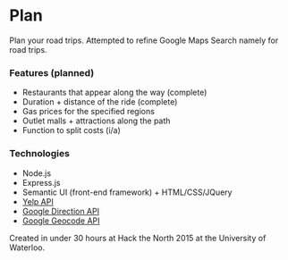 # Plan
Plan your road trips.
Attempted to refine Google Maps Search namely for road trips.

### Features (planned)
- Restaurants that appear along the way (complete)
- Duration + distance of the ride (complete)
- Gas prices for the specified regions
- Outlet malls + attractions along the path
- Function to split costs (i/a)

### Technologies
- Node.js
- Express.js
- Semantic UI (front-end framework) + HTML/CSS/JQuery
- [Yelp API](https://www.yelp.ca/developers/documentation/v2/overview)
- [Google Direction API](https://developers.google.com/maps/documentation/directions)
- [Google Geocode API](https://developers.google.com/maps/documentation/geocoding)

Created in under 30 hours at Hack the North 2015 at the University of Waterloo.
